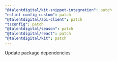 ```yaml
---
"@talentdigital/kit-snippet-integration": patch
"eslint-config-custom": patch
"@talentdigital/api-client": patch
"tsconfig": patch
"@talentdigital/season": patch
"@talentdigital/react": patch
"@talentdigital/kit": patch
---
```


Update package dependencies
